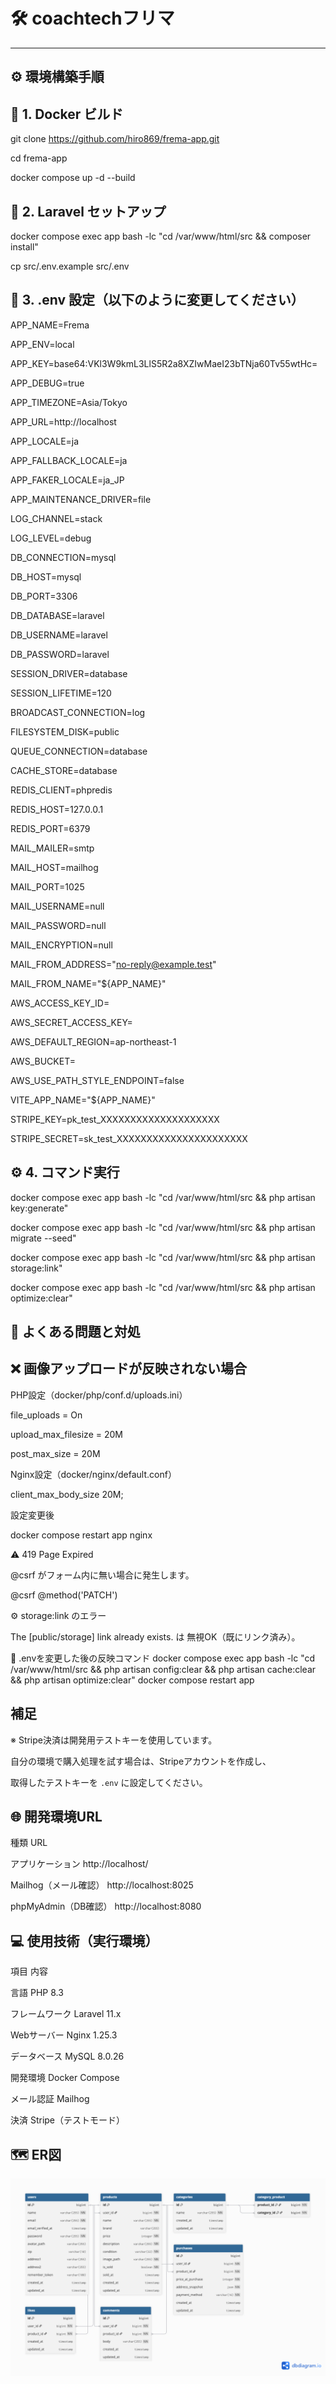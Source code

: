 # 🛠️ coachtechフリマ

---

## ⚙️ 環境構築手順

## 🐳 1. Docker ビルド
git clone https://github.com/hiro869/frema-app.git

cd frema-app

docker compose up -d --build

## 🌱 2. Laravel セットアップ

docker compose exec app bash -lc "cd /var/www/html/src && composer install"

cp src/.env.example src/.env

## 🧾 3. .env 設定（以下のように変更してください）

APP_NAME=Frema

APP_ENV=local

APP_KEY=base64:VKl3W9kmL3LlS5R2a8XZIwMaeI23bTNja60Tv55wtHc=

APP_DEBUG=true

APP_TIMEZONE=Asia/Tokyo

APP_URL=http://localhost

APP_LOCALE=ja

APP_FALLBACK_LOCALE=ja

APP_FAKER_LOCALE=ja_JP

APP_MAINTENANCE_DRIVER=file

LOG_CHANNEL=stack

LOG_LEVEL=debug

DB_CONNECTION=mysql

DB_HOST=mysql

DB_PORT=3306

DB_DATABASE=laravel

DB_USERNAME=laravel

DB_PASSWORD=laravel

SESSION_DRIVER=database

SESSION_LIFETIME=120

BROADCAST_CONNECTION=log

FILESYSTEM_DISK=public

QUEUE_CONNECTION=database

CACHE_STORE=database

REDIS_CLIENT=phpredis

REDIS_HOST=127.0.0.1

REDIS_PORT=6379

MAIL_MAILER=smtp

MAIL_HOST=mailhog

MAIL_PORT=1025

MAIL_USERNAME=null

MAIL_PASSWORD=null

MAIL_ENCRYPTION=null

MAIL_FROM_ADDRESS="no-reply@example.test"

MAIL_FROM_NAME="${APP_NAME}"

AWS_ACCESS_KEY_ID=

AWS_SECRET_ACCESS_KEY=

AWS_DEFAULT_REGION=ap-northeast-1

AWS_BUCKET=

AWS_USE_PATH_STYLE_ENDPOINT=false

VITE_APP_NAME="${APP_NAME}"

STRIPE_KEY=pk_test_XXXXXXXXXXXXXXXXXXXX

STRIPE_SECRET=sk_test_XXXXXXXXXXXXXXXXXXXXXX

## ⚙️ 4. コマンド実行

docker compose exec app bash -lc "cd /var/www/html/src && php artisan key:generate"

docker compose exec app bash -lc "cd /var/www/html/src && php artisan migrate --seed"

docker compose exec app bash -lc "cd /var/www/html/src && php artisan storage:link"

docker compose exec app bash -lc "cd /var/www/html/src && php artisan optimize:clear"

## 🧩 よくある問題と対処

## ❌ 画像アップロードが反映されない場合

PHP設定（docker/php/conf.d/uploads.ini）

file_uploads = On

upload_max_filesize = 20M

post_max_size = 20M

Nginx設定（docker/nginx/default.conf）

client_max_body_size 20M;

設定変更後

docker compose restart app nginx

⚠️ 419 Page Expired

@csrf がフォーム内に無い場合に発生します。

<form action="{{ route('profile.update') }}" method="POST" enctype="multipart/form-data">
  @csrf
  @method('PATCH')
</form>

⚙️ storage:link のエラー

The [public/storage] link already exists. は 無視OK（既にリンク済み）。

🧠 .envを変更した後の反映コマンド
docker compose exec app bash -lc "cd /var/www/html/src && php artisan config:clear && php artisan cache:clear && php artisan optimize:clear"
docker compose restart app

## 補足

※ Stripe決済は開発用テストキーを使用しています。

自分の環境で購入処理を試す場合は、Stripeアカウントを作成し、

取得したテストキーを `.env` に設定してください。


## 🌐 開発環境URL

種類	URL

アプリケーション	http://localhost/

Mailhog（メール確認）	http://localhost:8025

phpMyAdmin（DB確認）	http://localhost:8080

## 💻 使用技術（実行環境）

項目	内容

言語	PHP 8.3

フレームワーク	Laravel 11.x

Webサーバー	Nginx 1.25.3

データベース	MySQL 8.0.26

開発環境	Docker Compose

メール認証	Mailhog

決済	Stripe（テストモード）

## 🗺 ER図

![ER図](src/public/images/er_diagram.png)
